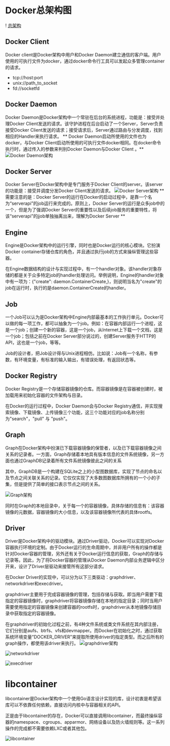 # Docker总架构图
! [总架构](https://github.com/HaHaJeff/note/blob/master/docker/book/Docker%E6%BA%90%E7%A0%81%E5%88%86%E6%9E%90/%E6%9E%B6%E6%9E%84/%E6%80%BB%E4%BD%93%E6%9E%B6%E6%9E%84.jpg)
## Docker Client
Docker client是Docker架构中用户和Docker Daemon建立通信的客户端。用户使用的可执行文件为docker，通过docker命令行工具可以发起众多管理container的请求。
- tcp://host:port
- unix://path_to_socket
- fd://socketfd
## Docker Daemon
Docker Daemon是Docker架构中一个常驻在后台的系统进程，功能是：接受并处理Docker Client发送的请求。该守护进程在后台启动了一个Server，Server负责接受Docker Client发送的请求；接受请求后，Server通过路由与分发调度，找到相应的Handler来执行请求。
** Docker Daemon启动所使用的文件也为docker，与Docker Client启动所使用的可执行文件docker相同。在docker命令执行时，通过传入的参数来判别Docker Daemon与Docker Client 。**
![Docker Daemon架构](https://github.com/HaHaJeff/note/blob/master/docker/book/Docker%E6%BA%90%E7%A0%81%E5%88%86%E6%9E%90/%E6%9E%B6%E6%9E%84/docker-daemon%E6%9E%B6%E6%9E%84.jpg)

## Docker Server
Docker Server在Docker架构中是专门服务于Docker Client的server。该server的功能是：接受并调度分发Docker Client发送的请求。
![Docker Server架构](https://github.com/HaHaJeff/note/blob/master/docker/book/Docker%E6%BA%90%E7%A0%81%E5%88%86%E6%9E%90/%E6%9E%B6%E6%9E%84/docker-server%E6%9E%B6%E6%9E%84.png)
** 需要注意的是：Docker Server的运行在Docker的启动过程中，是靠一个名为“serverapi”的job运行来完成的。原则上，Docker Server的运行是众多job中的一个，但是为了强调Docker Server的重要性以及后续job服务的重要特性，将该“serverapi”的jjob单独抽离出来，理解为Docker Server **

## Engine
Engine是Docker架构中的运行引擎，同时也是Docker运行的核心模块。它扮演Docker container存储仓库的角色，并且通过执行job的方式来操纵管理这些容器。

在Engine数据结构的设计与实现过程中，有一个handler对象。该handler对象存储的都是关于众多特定job的handler处理访问。举例说明，Engine的handler对象中有一项为：{"create": daemon.ContainerCreate,}，则说明当名为"create"的job在运行时，执行的是daemon.ContainerCreate的handler。

## Job
一个Job可以认为是Docker架构中Engine内部最基本的工作执行单元。Docker可以做的每一项工作，都可以抽象为一个job。例如：在容器内部运行一个进程，这是一个job；创建一个新的容器，这是一个job，从Internet上下载一个文档，这是一个job；包括之前在Docker Server部分说过的，创建Server服务于HTTP的API，这也是一个job，等等。

Job的设计者，把Job设计得与Unix进程相仿。比如说：Job有一个名称，有参数，有环境变量，有标准的输入输出，有错误处理，有返回状态等。

## Docker Registry
Docker Registry是一个存储容器镜像的仓库。而容器镜像是在容器被创建时，被加载用来初始化容器的文件架构与目录。

在Docker的运行过程中，Docker Daemon会与Docker Registry通信，并实现搜索镜像、下载镜像、上传镜像三个功能，这三个功能对应的job名称分别为"search"，"pull" 与 "push"。

## Graph
Graph在Docker架构中扮演已下载容器镜像的保管者，以及已下载容器镜像之间关系的记录者。一方面，Graph存储着本地具有版本信息的文件系统镜像，另一方面也通过GraphDB记录着所有文件系统镜像彼此之间的关系

其中，GraphDB是一个构建在SQLite之上的小型图数据库，实现了节点的命名以及节点之间关联关系的记录。它仅仅实现了大多数图数据库所拥有的一个小的子集，但是提供了简单的接口表示节点之间的关系。

![Graph架构](https://github.com/HaHaJeff/note/blob/master/docker/book/Docker%E6%BA%90%E7%A0%81%E5%88%86%E6%9E%90/%E6%9E%B6%E6%9E%84/graph.jpg)

同时在Graph的本地目录中，关于每一个的容器镜像，具体存储的信息有：该容器镜像的元数据，容器镜像的大小信息，以及该容器镜像所代表的具体rootfs。

## Driver
Driver是Docker架构中的驱动模块。通过Driver驱动，Docker可以实现对Docker容器执行环境的定制。由于Docker运行的生命周期中，并非用户所有的操作都是针对Docker容器的管理，另外还有关于Docker运行信息的获取，Graph的存储与记录等。因此，为了将Docker容器的管理从Docker Daemon内部业务逻辑中区分开来，设计了Driver层驱动来接管所有这部分请求。

在Docker Driver的实现中，可以分为以下三类驱动：graphdriver、networkdriver和execdriver。

graphdriver主要用于完成容器镜像的管理，包括存储与获取。即当用户需要下载指定的容器镜像时，graphdriver将容器镜像存储在本地的指定目录；同时当用户需要使用指定的容器镜像来创建容器的rootfs时，graphdriver从本地镜像存储目录中获取指定的容器镜像。

在graphdriver的初始化过程之前，有4种文件系统或类文件系统在其内部注册，它们分别是aufs、btrfs、vfs和devmapper。而Docker在初始化之时，通过获取系统环境变量”DOCKER_DRIVER”来提取所使用driver的指定类型。而之后所有的graph操作，都使用该driver来执行。
![graphdriver架构](https://github.com/HaHaJeff/note/blob/master/docker/book/Docker%E6%BA%90%E7%A0%81%E5%88%86%E6%9E%90/%E6%9E%B6%E6%9E%84/graphdriver.png)

![networkdriver](https://github.com/HaHaJeff/note/blob/master/docker/book/Docker%E6%BA%90%E7%A0%81%E5%88%86%E6%9E%90/%E6%9E%B6%E6%9E%84/networkdriver.jpg)

![execdriver](https://github.com/HaHaJeff/note/blob/master/docker/book/Docker%E6%BA%90%E7%A0%81%E5%88%86%E6%9E%90/%E6%9E%B6%E6%9E%84/execdriver.jpg)

# libcontainer
libcontainer是Docker架构中一个使用Go语言设计实现的库，设计初衷是希望该库可以不依靠任何依赖，直接访问内核中与容器相关的API。

正是由于libcontainer的存在，Docker可以直接调用libcontainer，而最终操纵容器的namespace、cgroups、apparmor、网络设备以及防火墙规则等。这一系列操作的完成都不需要依赖LXC或者其他包。

![libcontainer](https://github.com/HaHaJeff/note/blob/master/docker/book/Docker%E6%BA%90%E7%A0%81%E5%88%86%E6%9E%90/%E6%9E%B6%E6%9E%84/libcontainer.jpg)
